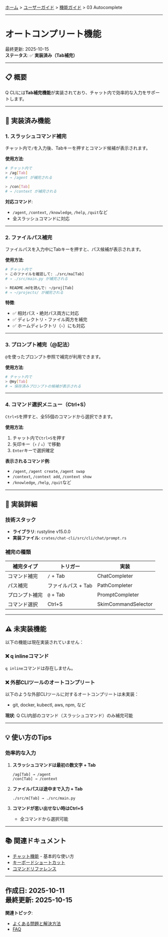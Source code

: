 [ホーム](../../README.md) > [ユーザーガイド](../README.md) > [機能ガイド](README.md) > 03 Autocomplete

---

# オートコンプリート機能

最終更新: 2025-10-15  
**ステータス**: ✅ **実装済み（Tab補完）**

---

## 📋 概要

Q CLIには**Tab補完機能**が実装されており、チャット内で効率的な入力をサポートします。

---

## 🚀 実装済み機能

### 1. スラッシュコマンド補完

チャット内で`/`を入力後、Tabキーを押すとコマンド候補が表示されます。

**使用方法**:
```bash
# チャット内で
> /ag[Tab]
# → /agent が補完される

> /con[Tab]
# → /context が補完される
```

**対応コマンド**:
- `/agent`, `/context`, `/knowledge`, `/help`, `/quit`など
- 全スラッシュコマンドに対応

---

### 2. ファイルパス補完

ファイルパスを入力中にTabキーを押すと、パス候補が表示されます。

**使用方法**:
```bash
# チャット内で
> このファイルを確認して: ./src/ma[Tab]
# → ./src/main.py が補完される

> README.mdを読んで: ~/proj[Tab]
# → ~/projects/ が補完される
```

**特徴**:
- ✅ 相対パス・絶対パス両方に対応
- ✅ ディレクトリ・ファイル両方を補完
- ✅ ホームディレクトリ（`~`）にも対応

---

### 3. プロンプト補完（@記法）

`@`を使ったプロンプト参照で補完が利用できます。

**使用方法**:
```bash
# チャット内で
> @my[Tab]
# → 保存済みプロンプトの候補が表示される
```

---

### 4. コマンド選択メニュー（Ctrl+S）

`Ctrl+S`を押すと、全55個のコマンドから選択できます。

**使用方法**:
1. チャット内で`Ctrl+S`を押す
2. 矢印キー（`↑` / `↓`）で移動
3. `Enter`キーで選択確定

**表示されるコマンド例**:
- `/agent`, `/agent create`, `/agent swap`
- `/context`, `/context add`, `/context show`
- `/knowledge`, `/help`, `/quit`など

---

## 🔧 実装詳細

### 技術スタック
- **ライブラリ**: rustyline v15.0.0
- **実装ファイル**: `crates/chat-cli/src/cli/chat/prompt.rs`

### 補完の種類

| 補完タイプ | トリガー | 実装 |
|-----------|---------|------|
| コマンド補完 | `/` + Tab | ChatCompleter |
| パス補完 | ファイルパス + Tab | PathCompleter |
| プロンプト補完 | `@` + Tab | PromptCompleter |
| コマンド選択 | Ctrl+S | SkimCommandSelector |

---

## ⚠️ 未実装機能

以下の機能は現在実装されていません：

### ❌ q inlineコマンド

`q inline`コマンドは存在しません。

### ❌ 外部CLIツールのオートコンプリート

以下のような外部CLIツールに対するオートコンプリートは未実装：
- git, docker, kubectl, aws, npm, など

**現状**: Q CLI内部のコマンド（スラッシュコマンド）のみ補完可能

---

## 💡 使い方のTips

### 効率的な入力

1. **スラッシュコマンドは最初の数文字 + Tab**
   ```
   /ag[Tab] → /agent
   /con[Tab] → /context
   ```

2. **ファイルパスは途中まで入力 + Tab**
   ```
   ./src/m[Tab] → ./src/main.py
   ```

3. **コマンドが思い出せない時はCtrl+S**
   - 全コマンドから選択可能

---

## 📚 関連ドキュメント

- [チャット機能](01_chat.md) - 基本的な使い方
- [キーボードショートカット](../01_getting-started/03_first-steps.md#-キーボードショートカット)
- [コマンドリファレンス](../07_reference/02_commands.md)

---

**作成日**: 2025-10-11  
最終更新: 2025-10-15
---

**関連トピック**:
- [よくある問題と解決方法](../06_troubleshooting/02_common-issues.md)
- [FAQ](../06_troubleshooting/01_faq.md)
